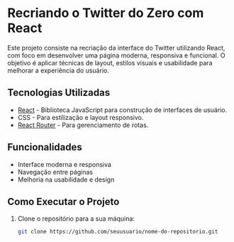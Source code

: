 # Recriando o Twitter do Zero com React

Este projeto consiste na recriação da interface do Twitter utilizando React, com foco em desenvolver uma página moderna, responsiva e funcional. O objetivo é aplicar técnicas de layout, estilos visuais e usabilidade para melhorar a experiência do usuário.

## Tecnologias Utilizadas

- [React](https://reactjs.org/) - Biblioteca JavaScript para construção de interfaces de usuário.
- CSS - Para estilização e layout responsivo.
- [React Router](https://reactrouter.com/) - Para gerenciamento de rotas.

## Funcionalidades

- Interface moderna e responsiva
- Navegação entre páginas
- Melhoria na usabilidade e design

## Como Executar o Projeto

1. Clone o repositório para a sua máquina:
   ```bash
   git clone https://github.com/seuusuario/nome-do-repositorio.git
